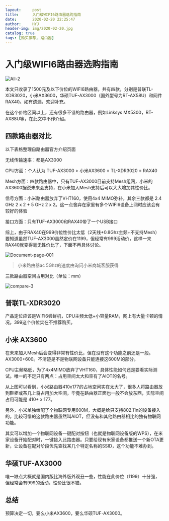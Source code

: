 ```yaml
---
layout:     post
title:      入门级WIFI6路由器选购指南
date:       2020-02-20 22:25:47
author:     HYJ
header-img: img/2020-02-20.jpg
catalog: true
tags: [购买推荐, 路由器]
---
```


# 入门级WIFI6路由器选购指南

![All-2](https://myblog-1251543717.cos.ap-shanghai.myqcloud.com/_posts/2020-02-20-入门级WIFI6路由器选购指南/All-2.png)



本文只收录了1500元及以下价位的WIFI6路由器，共有四款，分别是普联TL-XDR3020，小米AX3600，华硕TUF-AX3000（国外型号为RT-AX58U）和网件RAX40。如有遗漏，欢迎补充。

在这个价格区间以上，还有很多不错的路由器，例如Linksys MX5300，RT-AX88U等，在此文中不作介绍。

## 四款路由器对比

以下表格整理自路由器官方介绍页面

无线传输速率：都是AX3000

CPU方面：个人认为 TUF-AX3000 > 小米AX3600 = TL-XDR3020 = RAX40

Mesh方面：四款路由器中，只有TUF-AX3000目前支持Mesh组网，小米的AX3600据说未来会支持，在小米加入Mesh支持后可以大大增加其性价比。

信号方面：小米路由器放弃了VHT160，使用4x4 MIMO弥补，其余三款都是 2.4 GHz 2 x 2 + 5 GHz 2 x 2。这一点舍弃在家里有多个WIFI6设备上网时应该会有较好的体验

接口方面：只有TUF-AX3000和RAX40带了一个USB接口

综上，由于RAX40在999价位性价比太低（2天线+0.8Ghz主频+不支持Mesh）要知道虽然TUF-AX3000虽然定价在1199，但经常有999活动价，这样一来RAX40就变得毫无性价比了，下面不再具体讨论。



![Document-page-001](https://myblog-1251543717.cos.ap-shanghai.myqcloud.com/_posts/2020-02-20-入门级WIFI6路由器选购指南/Document-page-001.jpg)

> 小米路由器ac 5Ghz的速度由询问小米商城客服获得



三款路由器空间占用对比（单位：mm）

![compare-3](https://myblog-1251543717.cos.ap-shanghai.myqcloud.com/_posts/2020-02-20-入门级WIFI6路由器选购指南/compare-3.png)

## 普联TL-XDR3020

产品定位应该是WIFI6尝鲜机，CPU主频太低+小容量RAM，网上有大量卡顿的情况。399这个价位实在不推荐购买。



## 小米 AX3600

在未来加入Mesh后会变得非常有性价比，但在没有这个功能之前还是一般。AX3000+600。不清楚是不是物联网设备只能连接这600M的部分。

CPU主频略低，为了4x4MIMO放弃了VHT160，具体性能如何还是要看实际测试。唯一的不足只有两点：占用空间太大和空有了AIOT的名号。

从上图可以看到，小米路由器410x177的占地空间实在太大了，很多人将路由器放到鞋柜或茶几上将占用加大空间，毕竟在路由器正面也一般不会放东西，实际空间占用可能是 410+ x 177。

另外，小米单独给配了个物联网专用600M，大概是给只支持802.11n的设备接入的。比较可惜的这款路由器虽然叫AIOT，但没有和其他路由器相比的独有物联网功能。

其实可以增加一个物联网设备一键配对按钮（也就是物联网设备版的WPS），在米家设备开始配对时，一键接入此路由器。只要给现有米家设备都推送一个新OTA更新，让设备在配对阶段优先查找某几个特定名称的SSID，这个功能不难办到。



## 华硕TUF-AX3000

唯一缺点大概就是国内版比海外版外观丑一些，性能在此价位（1199）十分强，但经常会有999的活动，性价比很不错。



## 总结

预算决定一切，要么小米AX3600，要么华硕TUF-AX3000。